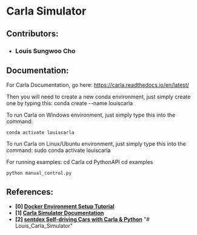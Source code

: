 # Carla Simulator

## Contributors:
- ### Louis Sungwoo Cho

## Documentation:

For Carla Documentation, go here: https://carla.readthedocs.io/en/latest/

Then you will need to create a new conda environment, just simply create one by typing this:
    conda create --name louiscarla

To run Carla on Windows environment, just simply type this into the command:

    conda activate louiscarla

To run Carla on Linux/Ubuntu environment, just simply type this into the command:
    sudo conda activate louiscarla

For running examples:
    cd Carla
    cd PythonAPI
    cd examples
    
    python manual_control.py
    
## References:
- **[0] [Docker Environment Setup Tutorial](https://www.youtube.com/watch?v=SnSH8Ht3MIc)**
- **[1] [Carla Simulator Documentation](https://carla.readthedocs.io/en/latest/)**
- **[2] [sentdex Self-driving Cars with Carla & Python](https://youtube.com/playlist?list=PLQVvvaa0QuDeI12McNQdnTlWz9XlCa0uo)**
"# Louis_Carla_Simulator" 
